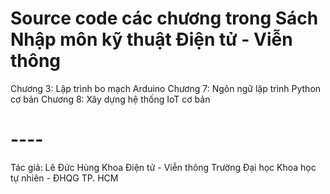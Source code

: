 # Source code các chương trong Sách Nhập môn kỹ thuật Điện tử - Viễn thông
Chương 3: Lập trình bo mạch Arduino
Chương 7: Ngôn ngữ lập trình Python cơ bản
Chương 8: Xây dựng hệ thống IoT cơ bản
# ----
Tác giả: Lê Đức Hùng
Khoa Điện tử - Viễn thông
Trường Đại học Khoa học tự nhiên - ĐHQG TP. HCM
